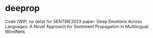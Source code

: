 # deeprop
 Code (WIP, no data) for SENTIRE2023 paper: Deep Emotions Across Languages: A Novel Approach for Sentiment Propagation in Multilingual WordNets
